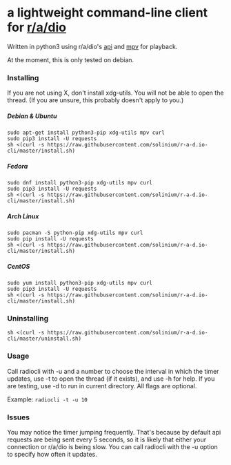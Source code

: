 # **a lightweight command-line client for [r/a/dio](https://r-a-d.io)** 

Written in python3 using r/a/dio's [api](https://r-a-d.io/api) and [mpv](https://mpv.io) for playback.

At the moment, this is only tested on debian.

### Installing

If you are not using X, don't install xdg-utils. You will not be able to open the thread. (If you are unsure, this probably doesn't apply to you.)

##### Debian & Ubuntu
```
sudo apt-get install python3-pip xdg-utils mpv curl
sudo pip3 install -U requests
sh <(curl -s https://raw.githubusercontent.com/solinium/r-a-d.io-cli/master/install.sh)
```

##### Fedora
```
sudo dnf install python3-pip xdg-utils mpv curl
sudo pip3 install -U requests
sh <(curl -s https://raw.githubusercontent.com/solinium/r-a-d.io-cli/master/install.sh)
```

##### Arch Linux
```
sudo pacman -S python-pip xdg-utils mpv curl
sudo pip install -U requests
sh <(curl -s https://raw.githubusercontent.com/solinium/r-a-d.io-cli/master/install.sh)
```

##### CentOS
```
sudo yum install python3-pip xdg-utils mpv curl
sudo pip3 install -U requests
sh <(curl -s https://raw.githubusercontent.com/solinium/r-a-d.io-cli/master/install.sh)
```

### Uninstalling
```
sh <(curl -s https://raw.githubusercontent.com/solinium/r-a-d.io-cli/master/uninstall.sh)
```

### Usage
Call radiocli with -u and a number to choose the interval in which the timer updates, use -t to open the thread (if it exists), and use -h for help. If you are testing, use -d to run in current directory. All flags are optional.

Example:
`radiocli -t -u 10`

### Issues
You may notice the timer jumping frequently. That's because by default api requests are being sent every 5 seconds, so it is likely that either your connection or r/a/dio is being slow. You can call radiocli with the -u option to specify how often it updates.
